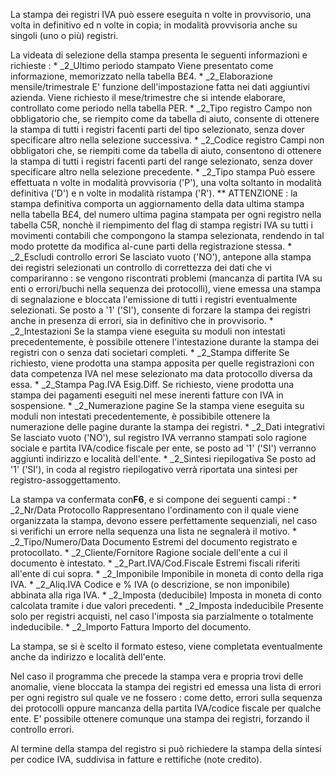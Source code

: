 La stampa dei registri IVA può essere eseguita n volte in provvisorio, una volta in definitivo ed n volte in copia; in modalità provvisoria anche su singoli (uno o più) registri.

La videata di selezione della stampa presenta le seguenti informazioni e richieste : 
 \* _2_Ultimo periodo stampato Viene presentato come informazione, memorizzato nella tabella B£4.
 \* _2_Elaborazione mensile/trimestrale E' funzione dell'impostazione fatta nei dati aggiuntivi azienda. Viene richiesto il mese/trimestre che si intende elaborare, controllato come periodo nella tabella PER.
 \* _2_Tipo registro Campo non obbligatorio che, se riempito come da tabella di aiuto, consente di ottenere la stampa di tutti i registri facenti parti del tipo selezionato, senza dover specificare altro nella selezione successiva.
 \* _2_Codice registro Campi non obbligatori che, se riempiti come da tabella di aiuto, consentono di ottenere la stampa di tutti i registri facenti parti del range selezionato, senza dover specificare altro nella selezione precedente.
 \* _2_Tipo stampa Può essere effettuata n volte in modalità provvisoria ('P'), una volta soltanto in modalità definitiva ('D') e n volte in modalità ristampa ('R').
 \*\* ATTENZIONE :  la stampa definitiva comporta un aggiornamento della data ultima stampa nella tabella B£4, del numero ultima pagina stampata per ogni registro nella tabella C5R, nonchè il riempimento del flag di stampa registri IVA su tutti i movimenti contabili che compongono la stampa selezionata, rendendo in tal modo protette da modifica al-cune parti della registrazione stessa.
 \* _2_Escludi controllo errori Se lasciato vuoto ('NO'), antepone alla stampa dei registri selezionati un controllo di correttezza dei dati che vi compariranno :  se vengono riscontrati problemi (mancanza di partita IVA su enti o errori/buchi nella sequenza dei protocolli), viene emessa una stampa di segnalazione e bloccata l'emissione di tutti i registri eventualmente selezionati. Se posto a '1' ('SI'), consente di forzare la stampa dei registri anche in presenza di errori, sia in definitivo che in provvisorio.
 \* _2_Intestazioni Se la stampa viene eseguita su moduli non intestati precedentemente, è possibile ottenere l'intestazione durante la stampa dei registri con o senza dati societari completi.
 \* _2_Stampa differite Se richiesto, viene prodotta una stampa apposita per quelle registrazioni con data competenza IVA nel mese selezionato ma data protocollo diversa da essa.
 \* _2_Stampa Pag.IVA Esig.Diff. Se richiesto, viene prodotta una stampa dei pagamenti eseguiti nel mese inerenti fatture con IVA in sospensione.
 \* _2_Numerazione pagine Se la stampa viene eseguita su moduli non intestati precedentemente, è possibibile ottenere la numerazione delle pagine durante la stampa dei registri.
 \* _2_Dati integrativi Se lasciato vuoto ('NO'), sul registro IVA verranno stampati solo ragione sociale e partita IVA/codice fiscale per ente, se posto ad '1' ('SI') verranno aggiunti indirizzo e località dell'ente.
 \* _2_Sintesi riepilogativa Se posto ad '1' ('SI'), in coda al registro riepilogativo verrà riportata una sintesi per registro-assoggettamento.

 La stampa va confermata con**F6**, e si compone dei seguenti campi : 
 \* _2_Nr/Data Protocollo Rappresentano l'ordinamento con il quale viene organizzata la stampa, devono essere perfettamente sequenziali, nel caso si verifichi un errore nella sequenza una lista ne segnalerà il motivo.
 \* _2_Tipo/Numero/Data Documento Estremi del documento registrato e protocollato.
 \* _2_Cliente/Fornitore Ragione sociale dell'ente a cui il documento è intestato.
 \* _2_Part.IVA/Cod.Fiscale Estremi fiscali riferiti all'ente di cui sopra.
 \* _2_Imponibile Imponibile in moneta di conto della riga IVA.
 \* _2_Aliq.IVA Codice e % IVA (o descrizione, se non imponibile) abbinata alla riga IVA.
 \* _2_Imposta (deducibile) Imposta in moneta di conto calcolata tramite i due valori precedenti.
 \* _2_Imposta indeducibile Presente solo per registri acquisti, nel caso l'imposta sia parzialmente o totalmente indeducibile.
 \* _2_Importo Fattura Importo del documento.

La stampa, se si è scelto il formato esteso, viene completata eventualmente anche da indirizzo e località dell'ente.

Nel caso il programma che precede la stampa vera e propria trovi delle anomalie, viene bloccata la stampa dei registri ed emessa una lista di errori per ogni registro sul quale ve ne fossero :  come detto, errori sulla sequenza dei protocolli oppure mancanza della partita IVA/codice fiscale per qualche ente.
E' possibile ottenere comunque una stampa dei registri, forzando il controllo errori.

Al termine della stampa del registro si può richiedere la stampa della sintesi per codice IVA, suddivisa in fatture e rettifiche (note credito).

